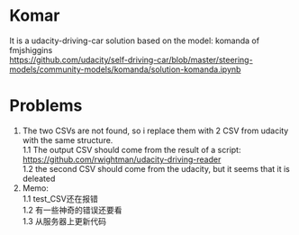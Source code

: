 # Komar
It is a udacity-driving-car solution based on the model: komanda of fmjshiggins<br>
https://github.com/udacity/self-driving-car/blob/master/steering-models/community-models/komanda/solution-komanda.ipynb

# Problems
1. The two CSVs are not found, so i replace them with 2 CSV from udacity with the same structure.<br>
  1.1 The output CSV should come from the result of a script:<br>
    https://github.com/rwightman/udacity-driving-reader<br>
  1.2 the second CSV should come from the udacity, but it seems that it is deleated<br>
2. Memo:<br>
  1.1 test_CSV还在报错<br>
  1.2 有一些神奇的错误还要看<br>
  1.3 从服务器上更新代码<br>